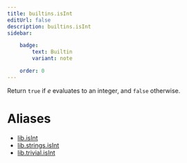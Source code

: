 ```yaml
---
title: builtins.isInt
editUrl: false
description: builtins.isInt
sidebar:

    badge:
        text: Builtin
        variant: note

    order: 0
---
```


Return `true` if *e* evaluates to an integer, and `false` otherwise.


# Aliases

- [lib.isInt](/nix-doc-comments/reference/lib/lib-isint)
- [lib.strings.isInt](/nix-doc-comments/reference/lib/strings/lib-strings-isint)
- [lib.trivial.isInt](/nix-doc-comments/reference/lib/trivial/lib-trivial-isint)


